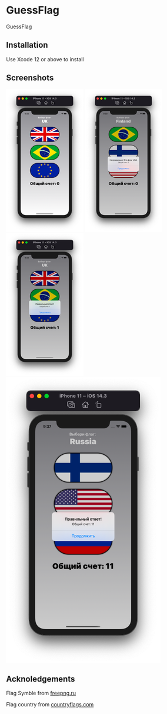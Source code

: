 # GuessFlag

GuessFlag

## Installation

Use Xcode 12 or above to install

## Screenshots

![Screen01](https://github.com/denvolkov/GuessFlag/blob/main/GuessFlag/Screenshots/Screenshot01.png)
![Screen02](https://github.com/denvolkov/GuessFlag/blob/main/GuessFlag/Screenshots/Screenshot02.png)
![Screen03](https://github.com/denvolkov/GuessFlag/blob/main/GuessFlag/Screenshots/Screenshot03.png)
![Screen04](https://github.com/denvolkov/GuessFlag/blob/main/GuessFlag/Screenshots/Screenshot04.png)


## Acknoledgements

Flag Symble from [freepng.ru](https://www.freepng.ru/png-hqtamn/)

Flag country from [countryflags.com](https://www.countryflags.com)

